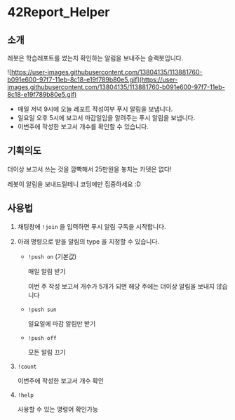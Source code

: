 # 42Report_Helper

## 소개

레봇은 학습레포트를 썼는지 확인하는 알림을 보내주는 슬랙봇입니다.

![https://user-images.githubusercontent.com/13804135/113881760-b091e600-97f7-11eb-8c18-e19f789b80e5.gif](https://user-images.githubusercontent.com/13804135/113881760-b091e600-97f7-11eb-8c18-e19f789b80e5.gif)

- 매일 저녁 9시에 오늘 레포트 작성여부 푸시 알림을 보냅니다.
- 일요일 오후 5시에 보고서 마감일임을 알려주는 푸시 알림을 보냅니다.
- 이번주에 작성한 보고서 개수를 확인할 수 있습니다.

## 기획의도

더이상 보고서 쓰는 것을 깜빡해서 25만원을 놓치는 카뎃은 없다!

레봇이 알림을 보내드릴테니 코딩에만 집중하세요 :D

## 사용법

1. 채팅창에 `!join` 을 입력하면 푸시 알림 구독을 시작합니다.
2. 아래 명령으로 받을 알림의 type 을 지정할 수 있습니다.
    - `!push on` (기본값)

        매일 알림 받기

        이번 주 작성 보고서 개수가 5개가 되면 해당 주에는 더이상 알림을 보내지 않습니다

    - `!push sun`

        일요일에 마감 알림만 받기

    - `!push off`

        모든 알림 끄기

3. `!count`

    이번주에 작성한 보고서 개수 확인

4. `!help` 

    사용할 수 있는 명령어  확인가능
